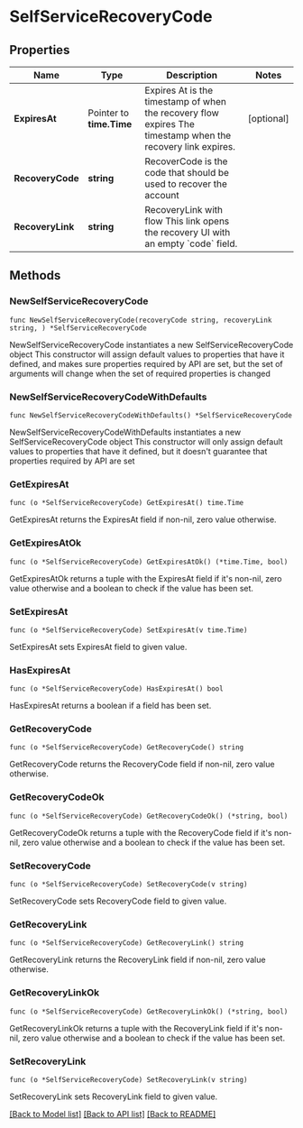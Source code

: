 # SelfServiceRecoveryCode

## Properties

Name | Type | Description | Notes
------------ | ------------- | ------------- | -------------
**ExpiresAt** | Pointer to **time.Time** | Expires At is the timestamp of when the recovery flow expires  The timestamp when the recovery link expires. | [optional] 
**RecoveryCode** | **string** | RecoverCode is the code that should be used to recover the account | 
**RecoveryLink** | **string** | RecoveryLink with flow  This link opens the recovery UI with an empty &#x60;code&#x60; field. | 

## Methods

### NewSelfServiceRecoveryCode

`func NewSelfServiceRecoveryCode(recoveryCode string, recoveryLink string, ) *SelfServiceRecoveryCode`

NewSelfServiceRecoveryCode instantiates a new SelfServiceRecoveryCode object
This constructor will assign default values to properties that have it defined,
and makes sure properties required by API are set, but the set of arguments
will change when the set of required properties is changed

### NewSelfServiceRecoveryCodeWithDefaults

`func NewSelfServiceRecoveryCodeWithDefaults() *SelfServiceRecoveryCode`

NewSelfServiceRecoveryCodeWithDefaults instantiates a new SelfServiceRecoveryCode object
This constructor will only assign default values to properties that have it defined,
but it doesn't guarantee that properties required by API are set

### GetExpiresAt

`func (o *SelfServiceRecoveryCode) GetExpiresAt() time.Time`

GetExpiresAt returns the ExpiresAt field if non-nil, zero value otherwise.

### GetExpiresAtOk

`func (o *SelfServiceRecoveryCode) GetExpiresAtOk() (*time.Time, bool)`

GetExpiresAtOk returns a tuple with the ExpiresAt field if it's non-nil, zero value otherwise
and a boolean to check if the value has been set.

### SetExpiresAt

`func (o *SelfServiceRecoveryCode) SetExpiresAt(v time.Time)`

SetExpiresAt sets ExpiresAt field to given value.

### HasExpiresAt

`func (o *SelfServiceRecoveryCode) HasExpiresAt() bool`

HasExpiresAt returns a boolean if a field has been set.

### GetRecoveryCode

`func (o *SelfServiceRecoveryCode) GetRecoveryCode() string`

GetRecoveryCode returns the RecoveryCode field if non-nil, zero value otherwise.

### GetRecoveryCodeOk

`func (o *SelfServiceRecoveryCode) GetRecoveryCodeOk() (*string, bool)`

GetRecoveryCodeOk returns a tuple with the RecoveryCode field if it's non-nil, zero value otherwise
and a boolean to check if the value has been set.

### SetRecoveryCode

`func (o *SelfServiceRecoveryCode) SetRecoveryCode(v string)`

SetRecoveryCode sets RecoveryCode field to given value.


### GetRecoveryLink

`func (o *SelfServiceRecoveryCode) GetRecoveryLink() string`

GetRecoveryLink returns the RecoveryLink field if non-nil, zero value otherwise.

### GetRecoveryLinkOk

`func (o *SelfServiceRecoveryCode) GetRecoveryLinkOk() (*string, bool)`

GetRecoveryLinkOk returns a tuple with the RecoveryLink field if it's non-nil, zero value otherwise
and a boolean to check if the value has been set.

### SetRecoveryLink

`func (o *SelfServiceRecoveryCode) SetRecoveryLink(v string)`

SetRecoveryLink sets RecoveryLink field to given value.



[[Back to Model list]](../README.md#documentation-for-models) [[Back to API list]](../README.md#documentation-for-api-endpoints) [[Back to README]](../README.md)


